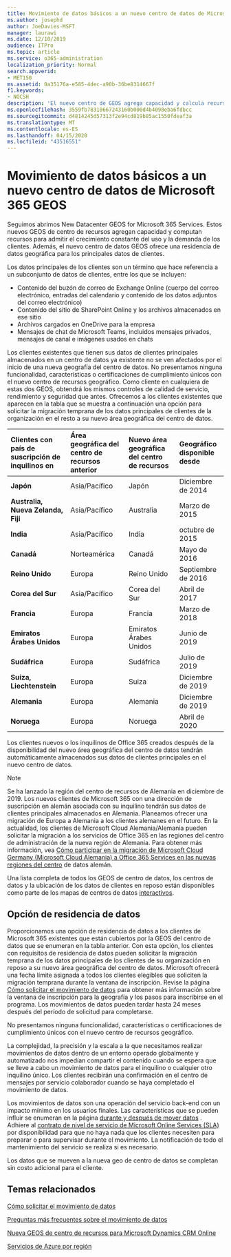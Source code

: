 ```yaml
---
title: Movimiento de datos básicos a un nuevo centro de datos de Microsoft 365 GEOS
ms.author: josephd
author: JoeDavies-MSFT
manager: laurawi
ms.date: 12/10/2019
audience: ITPro
ms.topic: article
ms.service: o365-administration
localization_priority: Normal
search.appverid:
- MET150
ms.assetid: 0a35176a-e585-4dec-a90b-36be8314667f
f1.keywords:
- NOCSH
description: 'El nuevo centro de GEOS agrega capacidad y calcula recursos para apoyar el crecimiento constante del uso y la demanda de los clientes. Además, el nuevo centro de datos GEOS ofrece una residencia de datos geográfica para los principales datos de clientes. Los principales datos de clientes son un término que hace referencia a un subconjunto de los datos de clientes definidos en los términos de los servicios en línea de Microsoft: contenido del buzón de correo de Exchange Online (cuerpo del correo electrónico, entradas del calendario y contenido de los datos adjuntos del correo electrónico) y contenido del sitio de SharePoint Online, así como los archivos almacenados en el sitio'
ms.openlocfilehash: 3559fb78310667243160b000d4b4098eba6fdbcc
ms.sourcegitcommit: d4814245d57313f2e94cd819b85ac1550fdeaf3a
ms.translationtype: MT
ms.contentlocale: es-ES
ms.lasthandoff: 04/15/2020
ms.locfileid: "43516551"
---
```

# <a name="moving-core-data-to-new-microsoft-365-datacenter-geos"></a>Movimiento de datos básicos a un nuevo centro de datos de Microsoft 365 GEOS

Seguimos abrimos New Datacenter GEOS for Microsoft 365 Services. Estos nuevos GEOS de centro de recursos agregan capacidad y computan recursos para admitir el crecimiento constante del uso y la demanda de los clientes. Además, el nuevo centro de datos GEOS ofrece una residencia de datos geográfica para los principales datos de clientes. 

Los datos principales de los clientes son un término que hace referencia a un subconjunto de datos de clientes, entre los que se incluyen: 
- Contenido del buzón de correo de Exchange Online (cuerpo del correo electrónico, entradas del calendario y contenido de los datos adjuntos del correo electrónico)
- Contenido del sitio de SharePoint Online y los archivos almacenados en ese sitio
- Archivos cargados en OneDrive para la empresa
- Mensajes de chat de Microsoft Teams, incluidos mensajes privados, mensajes de canal e imágenes usados en chats
  
Los clientes existentes que tienen sus datos de clientes principales almacenados en un centro de datos ya existente no se ven afectados por el inicio de una nueva geografía del centro de datos. No presentamos ninguna funcionalidad, características o certificaciones de cumplimiento únicos con el nuevo centro de recursos geográfico. Como cliente en cualquiera de estas dos GEOS, obtendrá los mismos controles de calidad de servicio, rendimiento y seguridad que antes. Ofrecemos a los clientes existentes que aparecen en la tabla que se muestra a continuación una opción para solicitar la migración temprana de los datos principales de clientes de la organización en el resto a su nuevo área geográfica del centro de datos.
  
|**Clientes con país de suscripción de inquilinos en**|**Área geográfica del centro de recursos anterior**|**Nuevo área geográfica del centro de recursos**|**Geográfico disponible desde**|
|:-----|:-----|:-----|:-----|
|**Japón**| Asia/Pacífico | Japón | Diciembre de 2014 |
|**Australia, Nueva Zelanda, Fiji**| Asia/Pacífico | Australia | Marzo de 2015 |
|**India**| Asia/Pacífico | India | octubre de 2015 |
|**Canadá**| Norteamérica | Canadá | Mayo de 2016 |
|**Reino Unido**| Europa | Reino Unido | Septiembre de 2016 |
|**Corea del Sur**| Asia/Pacífico | Corea del Sur | Abril de 2017 |
|**Francia**| Europa | Francia | Marzo de 2018 |
|**Emiratos Árabes Unidos**| Europa | Emiratos Árabes Unidos | Junio de 2019 |
|**Sudáfrica**| Europa | Sudáfrica | Julio de 2019 |
|**Suiza, Liechtenstein**| Europa | Suiza | Diciembre de 2019 |
|**Alemania**| Europa | Alemania | Diciembre de 2019 |
|**Noruega**| Europa | Noruega | Abril de 2020 |
  
Los clientes nuevos o los inquilinos de Office 365 creados después de la disponibilidad del nuevo área geográfica del centro de datos tendrán automáticamente almacenados sus datos de clientes principales en el nuevo centro de datos.


>[!Note]
>Se ha lanzado la región del centro de recursos de Alemania en diciembre de 2019. Los nuevos clientes de Microsoft 365 con una dirección de suscripción en alemán asociada con su inquilino tendrán sus datos de clientes principales almacenados en Alemania. Planeamos ofrecer una migración de Europa a Alemania a los clientes alemanes en el futuro. En la actualidad, los clientes de Microsoft Cloud Alemania/Alemania pueden solicitar la migración a los servicios de Office 365 en las regiones del centro de administración de la nueva región de Alemania. Para obtener más información, vea [Cómo participar en la migración de Microsoft Cloud Germany (Microsoft Cloud Alemania) a Office 365 Services en las nuevas regiones del centro](https://aka.ms/office365germanymoveoptin) de datos alemán.
>
  
Una lista completa de todos los GEOS de centro de datos, los centros de datos y la ubicación de los datos de clientes en reposo están disponibles como parte de los mapas de centros de datos [interactivos](https://office.com/datamaps). 
  
## <a name="data-residency-option"></a>Opción de residencia de datos

Proporcionamos una opción de residencia de datos a los clientes de Microsoft 365 existentes que están cubiertos por la GEOS del centro de datos que se enumeran en la tabla anterior. Con esta opción, los clientes con requisitos de residencia de datos pueden solicitar la migración temprana de los datos principales de los clientes de su organización en reposo a su nuevo área geográfica del centro de datos.  Microsoft ofrecerá una fecha límite asignada a todos los clientes elegibles que soliciten la migración temprana durante la ventana de inscripción.  Revise la página [Cómo solicitar el movimiento de datos](request-your-data-move.md) para obtener más información sobre la ventana de inscripción para la geografía y los pasos para inscribirse en el programa.  Los movimientos de datos pueden tardar hasta 24 meses después del período de solicitud para completarse.

No presentamos ninguna funcionalidad, características o certificaciones de cumplimiento únicos con el nuevo centro de recursos geográfico.
    
La complejidad, la precisión y la escala a la que necesitamos realizar movimientos de datos dentro de un entorno operado globalmente y automatizado nos impedían compartir el contenido cuando se espera que se lleve a cabo un movimiento de datos para el inquilino o cualquier otro inquilino único. Los clientes recibirán una confirmación en el centro de mensajes por servicio colaborador cuando se haya completado el movimiento de datos. 
    
Los movimientos de datos son una operación del servicio back-end con un impacto mínimo en los usuarios finales. Las características que se pueden influir se enumeran en la página [durante y después de mover datos](during-and-after-your-data-move.md) . Adhiere al [contrato de nivel de servicio de Microsoft Online Services (SLA)](https://go.microsoft.com/fwlink/p/?LinkId=523897) por disponibilidad para que no haya nada que los clientes necesiten para preparar o para supervisar durante el movimiento. La notificación de todo el mantenimiento del servicio se realiza si es necesario. 

Los datos que se mueven a la nueva geo de centro de datos se completan sin costo adicional para el cliente.
    
## <a name="related-topics"></a>Temas relacionados 
 
[Cómo solicitar el movimiento de datos](request-your-data-move.md)
    
[Preguntas más frecuentes sobre el movimiento de datos](data-move-faq.md)
  
[Nueva GEOS de centro de recursos para Microsoft Dynamics CRM Online](https://go.microsoft.com/fwlink/p/?Linkid=615924)
  
[Servicios de Azure por región](https://azure.microsoft.com/regions/)
